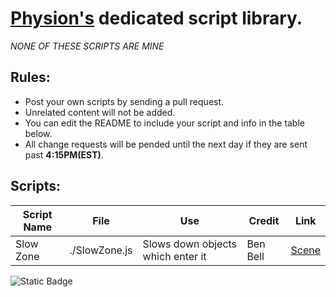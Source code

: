 
# [Physion's](https://app.physion.net) dedicated script library.  
_NONE OF THESE SCRIPTS ARE MINE_  

## Rules:  
- Post your own scripts by sending a pull request.
- Unrelated content will not be added.
- You can edit the README to include your script and info in the table below.
- All change requests will be pended until the next day if they are sent past **4:15PM(EST)**.

## Scripts:

| Script Name | File         | Use                         | Credit                       | Link              |
|-------------|--------------|-----------------------------|----------------------------|---------------------|
| Slow Zone   | ./SlowZone.js  | Slows down objects which enter it | Ben Bell | [Scene](https://app.physion.net/scenes/slowzone-script)|

![Static Badge](https://img.shields.io/badge/Status%3A-Under_Construction-orange?style=flat-square)

